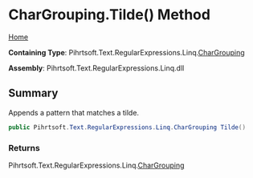 # CharGrouping\.Tilde\(\) Method

[Home](../../../../../../README.md)

**Containing Type**: Pihrtsoft\.Text\.RegularExpressions\.Linq\.[CharGrouping](../README.md)

**Assembly**: Pihrtsoft\.Text\.RegularExpressions\.Linq\.dll

## Summary

Appends a pattern that matches a tilde\.

```csharp
public Pihrtsoft.Text.RegularExpressions.Linq.CharGrouping Tilde()
```

### Returns

Pihrtsoft\.Text\.RegularExpressions\.Linq\.[CharGrouping](../README.md)


